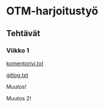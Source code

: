 # OTM-harjoitustyö
## Tehtävät
### Viikko 1
[komentorivi.txt](https://github.com/anroysko/otm-harjoitustyo/blob/master/laskarit/viikko1/komentorivi.txt)

[gitlog.txt](https://github.com/anroysko/otm-harjoitustyo/blob/master/laskarit/viikko1/gitlog.txt)

Muutos!

Muutos 2!
